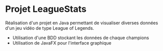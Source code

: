 # Projet LeagueStats
Réalisation d'un projet en Java permettant de visualiser diverses données d'un jeu vidéo de type League of Legends.
- Utilisation d'une BDD stockant les données de chaque champions
- Utilisation de JavaFX pour l'interface graphique


